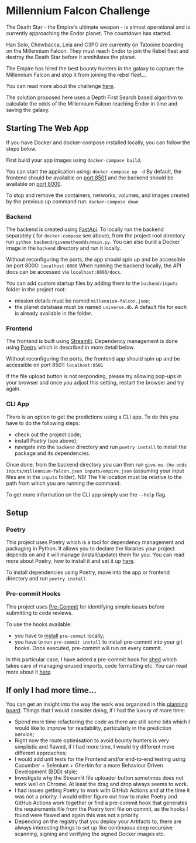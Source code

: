 # Millennium Falcon Challenge

The Death Star - the Empire's ultimate weapon - is almost operational and is currently approaching the Endor planet. The
countdown has started.

Han Solo, Chewbacca, Leia and C3PO are currently on Tatooine boarding on the Millennium Falcon. They must reach Endor to
join the Rebel fleet and destroy the Death Star before it annihilates the planet.

The Empire has hired the best bounty hunters in the galaxy to capture the Millennium Falcon and stop it from joining the
rebel fleet...

You can read more about the challenge [here](https://github.com/dataiku/millenium-falcon-challenge).

The solution proposed here uses a Depth First Search based algorithm to calculate the odds of the Millennium Falcon
reaching Endor in time and saving the galaxy.

## Starting The Web App

If you have Docker and docker-compose installed locally, you can follow the steps below.

First build your app images using ```docker-compose build```.

You can start the application using:
```docker-compose up -d```
By default, the frontend should be available on [port 8501](http://localhost:8501/)
and the backend should be available on [port 8000](http://localhost:8000/).

To stop and remove the containers, networks, volumes, and images created by the previous up command run:
```docker-compose down```

### Backend

The backend is created using [FastApi](https://fastapi.tiangolo.com/). To locally run the backend separately (
for `docker-compose` see above), from the project root directory run
`python backend/givemetheodds/main.py`. You can also build a Docker image in the `backend` directory and run it locally.

Without reconfiguring the ports, the app should spin up and be accessible on port 8000: ```localhost:8000```
When running the backend locally, the API docs can be accessed via ```localhost:8000/docs```.

You can add custom startup files by adding them to the `backend/inputs` folder in the project root:

- mission details must be named `millennium-falcon.json`;
- the planet database must be named `universe.db`. A default file for each is already available in the folder.

### Frontend

The frontend is built using [Streamlit](https://streamlit.io/). Dependency management is done
using [Poetry]((https://python-poetry.org/docs/)) which is described in more detail below.

Without reconfiguring the ports, the frontend app should spin up and be accessible on port 8501: ```localhost:8501```

If the file upload button is not responding, please try allowing pop-ups in your browser and once you adjust this
setting, restart the browser and try again.

### CLI App

There is an option to get the predictions using a CLI app. To do this you have to do the following steps:

- check out the project code;
- install Poetry (see above);
- navigate into the `backend` directory and run `poetry install` to install the package and its dependencies.

Once done, from the backend directory you can then run
`give-me-the-odds inputs/millennium-falcon.json inputs/empire.json`
(assuming your input files are in the `inputs` folder). NB! The file location must be relative to the path from which
you are running the command.

To get more information on the CLI app simply use the `--help` flag.

## Setup

### Poetry

This project uses Poetry which is a tool for dependency management and packaging in Python. It allows you to declare the
libraries your project depends on and it will manage (install/update) them for you. You can read more about Poetry, how
to install it and set it up [here](https://python-poetry.org/docs/).

To install dependencies using Poetry, move into the app or frontend directory and run `poetry install`.

### Pre-commit Hooks

This project uses [Pre-Commit](https://pre-commit.com/#intro) for identifying simple issues before submitting to code
reviews.

To use the hooks available:

- you have to [install](https://pre-commit.com/#install) `pre-commit` locally;
- you have to run `pre-commit install` to install pre-commit into your git hooks. Once executed, pre-commit will run on
  every commit.

In this particular case, I have added a pre-commit hook for [shed](https://github.com/Zac-HD/shed) which takes care of
managing unused imports, code formatting etc. You can read more about it [here](https://github.com/Zac-HD/shed).

## If only I had more time...

You can get an insight into the way the work was organized in
this [planning board](https://github.com/lindavik/mf-challenge/projects/1). Things that I would consider doing, if I had
the luxury of more time:

- Spend more time refactoring the code as there are still some bits which I would like to improve for readability,
  particularly in the prediction service;
- Right now the route optimisation to avoid bounty hunters is very simplistic and flawed, if I had more time, I would
  try different more different approaches;
- I would add unit tests for the Frontend and/or end-to-end testing using Cucumber + Selenium + Gherkin for a more
  Behaviour Driven Development (BDD) style;
- Investigate why the Streamlit file uploader button sometimes does not work well on Chrome. At least the drag and drop
  always seems to work.
- I had issues getting Poetry to work with GitHub Actions and at the time it was not a priority. I would either figure
  out how to make Poetry and GitHub Actions work together or find a pre-commit hook that generates the requirements file
  from the Poetry toml file on commit, as the hooks I found were flawed and again this was not a priority.
- Depending on the registry that you deploy your Artifacts to, there are always interesting things to set up like
  continuous deep recursive scanning, signing and verifying the signed Docker images etc.

